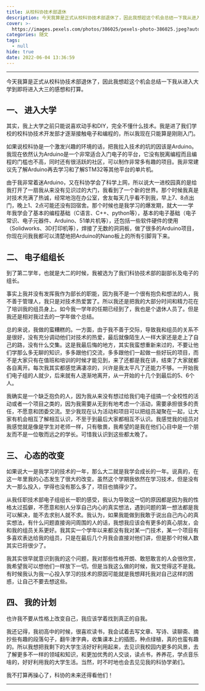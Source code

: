 ```yaml
---
title: 从校科协技术部退休
description: 今天我算是正式从校科协技术部退休了，因此我想趁这个机会总结一下我从进入大学到即将进入大三的感想和打算
cover: >-
  https://images.pexels.com/photos/386025/pexels-photo-386025.jpeg?auto=compress&cs=tinysrgb&w=1260&h=750&dpr=1
categories: 随文
tags:
  - null
hide: true
date: 2022-06-04 13:36:59
---
```

---

今天我算是正式从校科协技术部退休了，因此我想趁这个机会总结一下我从进入大学到即将进入大三的感想和打算。

## 一、 进入大学

其实，我上大学之前只能说喜欢动手和DIY，完全不懂什么技术。我是进了我们学校的校科协技术开发部才逐渐接触电子和编程的，所以我现在只能算是刚刚入门。

如果说校科协是一个激发兴趣的环境的话，把我拉入技术的坑的因该是Arduino。我现在依然认为Arduino是一个非常适合入门电子的平台，它没有脱离编程而且编程的门槛也不高，同时还有很活跃的社区，可以制作非常多有趣的项目。我非常建议先了解Arduino再去学习和了解STM32等其他平台的单片机。

由于我非常着迷Arduino，又在科协学会了科学上网，所以说大一进校园真的是给我打开了一扇我从来没有见识过的大门，我看到了一个新的世界。那个时候我真是对技术充满了热诚，经常地泡在办公室，舍友每天几乎看不到我，早上7、8点出门，晚上1、2点可能还没有回宿舍。那个时候也是我学习的爆发期，就大一一学年我学会了基本的编程基础（C语言、C++、python等），基本的电子基础（电子常识、电子元器件、Arduino、51单片机等），还包括一些软件硬件的使用（Solidworks、3D打印机等），焊接了无数的洞洞板，做了很多的Arduino项目，你现在问我我都可以清楚地把Arduino的Nano板上的所有引脚背下来。

## 二、 电子组组长

到了第二学年，也就是大二的时候，我被选为了我们科协技术部的副部长及电子的组长。

事实上我并没有发挥我作为部长的职能，因为我不是一个很有抱负和想法的人，我不善于管理人，我只是对技术热爱罢了。所以我还是把我的大部分时间和精力花在了培训我的组员身上。如今我一学年的任期已经到了，我也是个退休人员了。但是我还是相对我过去的一学年做个总结。

总的来说，我做的蛮糟糕的。一方面，由于我不善于交际，导致我和组员的关系不是很好，没有充分调动他们对技术的热爱，最后就像陌生人一样大家还是走上了自己的路，没有什么交集。这是我最后悔的地方，其实我蛮想重新来过的，不要让他们学那么多无聊的知识，多多跟他们交流，多多跟他们一起做一些好玩的项目，而不是大家只有在值班和培训的时候才能见到，来了还都是我在讲，结束了大家就都各自离开。每次我其实都感觉满凄凉的，兴许是我太平凡了还能力不够。一开始我们电子组的人就少，后来就有人逐渐地离开，从一开始的十几个到最后的5、6个人。

我确实是一个缺乏抱负的人，因为我从来没有想过给我们电子组搞一个全校性的活动或者一个项目之类的，因为我需要从无到有地考虑一个活动，需要承担很多的责任，不愿意和团委交流。至少我现在认为活动和项目可以把组员凝聚在一起，让大家有机会相互了解相互认识，不至于到最后大家都相互不认识。我感觉我的组员对我感觉就是像是学生对老师一样，只有敬畏，我希望的是我在他们心目中是一个朋友而不是一位敬而远之的学长。可惜我认识到这些都太晚了。

## 三、 心态的改变

如果说大一是我学习的技术的一年，那么大二就是我学会成长的一年。说真的，在这一年里我的心态发生了很大的改变。虽然这个学期我依然在学习技术，但是没有大一那么投入，学得也没有那么多了，项目也搞得少了。

从我任职技术部电子组组长一职的感受，我认为导致这一切的原因都是因为我的性格太过孤僻，不愿意和别人分享自己内心的真实想法，遇到问题的第一想法都是我可以解决，能不去求别人就不求。我认为，如果我能做到我敢于说出自己内心的真实想法，有什么问题直接询问周围的人的话，我想我应该会有更多的真心朋友，会和我的组员关系更好。我其实一个学年以来都没有我对某一门技术，某一个项目有多喜欢表达给我的组员，只是在最后几个月我会直接对他们讲，但是那个时候人数其实已将很少了。

我其实很早就意识到我的这个问题，我对那些性格开朗、敢怒敢言的人会很欣赏，我希望我可以想他们一样放下一切。但是当我这么做的时候，我又觉得这不是我。有时候我认为我一心投入学习的技术的原因可能就是我想拜托我对自己这样的困惑，让自己不要去想这些。

## 四、 我的计划

也许我不要从性格上改变自己，我应该学着找到真正的自我。

我还记得，我初高中的时候，很喜欢读书，我会试着去写文章、写诗、读聊斋、摘抄些有趣的段落句子，翻牛津字典，收集课本上的插图，种点绿植，真的也蛮有趣的。所以我想把我剩下的大学生活好好利用起来，去见识我校园内更多的风景，去了解更多不一样的领域和知识，和更加优秀的人交谈，读点书，养养花，学点音乐啥的，好好利用我的大学生活。当然，时不时地也会去见见我的科协学弟们。

我不打算再操心了，科协的未来还得看他们！

---